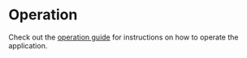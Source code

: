 # Operation

Check out the [operation guide](../docs/en/operation/setup.md) for instructions on how to operate the application.
